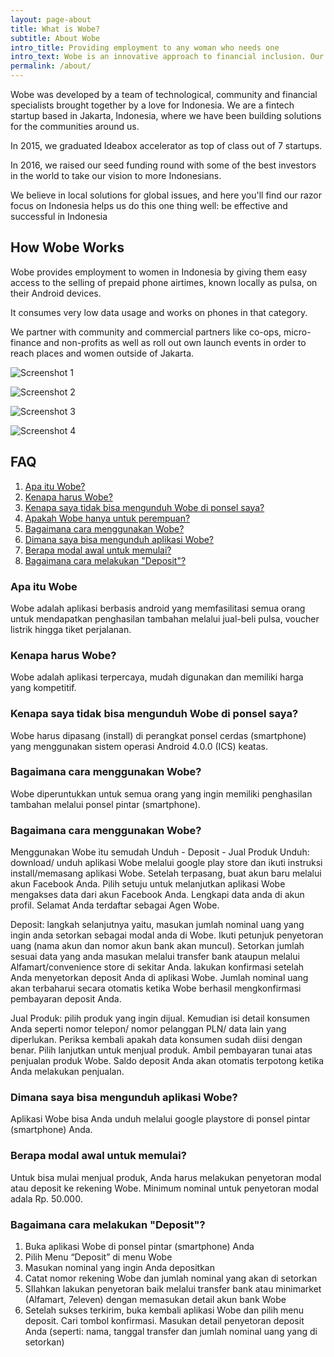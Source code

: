 ```yaml
---
layout: page-about
title: What is Wobe?
subtitle: About Wobe
intro_title: Providing employment to any woman who needs one
intro_text: Wobe is an innovative approach to financial inclusion. Our award-winning mobile app puts the power of self-employment in the hands of anyone in Indonesia with an Android phone. We work closely within communities and with community partners to roll out Wobe to the people who need it most.
permalink: /about/
---
```


Wobe was developed by a team of technological, community and financial specialists brought together by a love for Indonesia. We are a fintech startup based in Jakarta, Indonesia, where we have been building solutions for the communities around us.

In 2015, we graduated Ideabox accelerator as top of class out of 7 startups.

In 2016, we raised our seed funding round with some of the best investors in the world to take our vision to more Indonesians.

We believe in local solutions for global issues, and here you'll find our razor focus on Indonesia helps us do this one thing well: be effective and successful in Indonesia

## How Wobe Works

Wobe provides employment to women in Indonesia by giving them easy access to the selling of prepaid phone airtimes, known locally as pulsa, on their Android devices.

It consumes very low data usage and works on phones in that category.

We partner with community and commercial partners like co-ops, micro-finance and non-profits as well as roll out own launch events in order to reach places and women outside of Jakarta.

![Screenshot 1](/assets/images/PlayStore_01.png "Screenshot 1")

![Screenshot 2](/assets/images/PlayStore_02.png "Screenshot 2")

![Screenshot 3](/assets/images/PlayStore_03.png "Screenshot 3")

![Screenshot 4](/assets/images/PlayStore_04.png "Screenshot 4")


## FAQ
1. [Apa itu Wobe?](#apa)
2. [Kenapa harus Wobe?](#kenapa)
3. [Kenapa saya tidak bisa mengunduh Wobe di ponsel saya?](#tidakbisaunduh)
4. [Apakah Wobe hanya untuk perempuan?](#apahanyauntukperempuan)
5. [Bagaimana cara menggunakan Wobe?](#bagaimana)
6. [Dimana saya bisa mengunduh aplikasi Wobe?](#dimana)
6. [Berapa modal awal untuk memulai?](#modal)
6. [Bagaimana cara melakukan "Deposit"?](#deposit)

### Apa itu Wobe <a name="apa">

Wobe adalah aplikasi berbasis android yang memfasilitasi semua orang untuk mendapatkan penghasilan tambahan melalui jual-beli pulsa, voucher listrik hingga tiket perjalanan.

### Kenapa harus Wobe? <a name="kenapa">

Wobe adalah aplikasi terpercaya, mudah digunakan dan memiliki harga yang kompetitif.

### Kenapa saya tidak bisa mengunduh Wobe di ponsel saya? <a name="tidakbisaunduh">

Wobe harus dipasang (install) di perangkat ponsel cerdas (smartphone) yang menggunakan sistem operasi Android 4.0.0 (ICS) keatas.

### Bagaimana cara menggunakan Wobe? <a name="apahanyauntukperempuan">

Wobe diperuntukkan untuk semua orang yang ingin memiliki penghasilan tambahan melalui ponsel pintar (smartphone).

### Bagaimana cara menggunakan Wobe? <a name="bagaimana">

Menggunakan Wobe itu semudah Unduh - Deposit  - Jual Produk
Unduh: download/ unduh aplikasi Wobe melalui google play store dan ikuti instruksi install/memasang aplikasi Wobe. Setelah terpasang, buat akun baru melalui akun Facebook Anda. Pilih setuju untuk melanjutkan aplikasi Wobe mengakses data dari akun Facebook Anda.
Lengkapi data anda di akun profil. Selamat Anda terdaftar sebagai Agen Wobe.

Deposit: langkah selanjutnya yaitu, masukan jumlah nominal uang yang ingin anda setorkan sebagai modal anda di Wobe. Ikuti petunjuk penyetoran uang (nama akun dan nomor akun bank akan muncul). Setorkan jumlah sesuai data yang anda masukan melalui transfer bank ataupun melalui Alfamart/convenience store di sekitar Anda. lakukan konfirmasi setelah Anda menyetorkan deposit Anda di aplikasi Wobe. Jumlah nominal uang akan terbaharui secara otomatis ketika Wobe berhasil mengkonfirmasi pembayaran deposit Anda.

Jual Produk: pilih produk yang ingin dijual. Kemudian isi detail konsumen Anda seperti nomor telepon/ nomor pelanggan PLN/ data lain yang diperlukan. Periksa kembali apakah data konsumen sudah diisi dengan benar. Pilih lanjutkan untuk menjual produk. Ambil pembayaran tunai atas penjualan produk Wobe. Saldo deposit Anda akan otomatis terpotong ketika Anda melakukan penjualan.

### Dimana saya bisa mengunduh aplikasi Wobe? <a name="dimana">

Aplikasi Wobe bisa Anda unduh melalui google playstore di ponsel pintar (smartphone) Anda.

### Berapa modal awal untuk memulai? <a name="modal">

Untuk bisa mulai menjual produk, Anda harus melakukan penyetoran modal atau deposit ke rekening Wobe. Minimum nominal untuk penyetoran modal adala Rp. 50.000.

### Bagaimana cara melakukan "Deposit"? <a name="deposit">

1. Buka aplikasi Wobe di ponsel pintar (smartphone) Anda
2. Pilih Menu “Deposit” di menu Wobe
3. Masukan nominal yang ingin Anda depositkan
4. Catat nomor rekening Wobe dan jumlah nominal yang akan di setorkan
5. SIlahkan lakukan penyetoran baik melalui transfer bank atau minimarket (Alfamart, 7eleven) dengan memasukan detail akun bank Wobe
6. Setelah sukses terkirim, buka kembali aplikasi Wobe dan pilih menu deposit. Cari tombol konfirmasi. Masukan detail penyetoran deposit Anda (seperti: nama, tanggal transfer dan jumlah nominal uang yang di setorkan)

